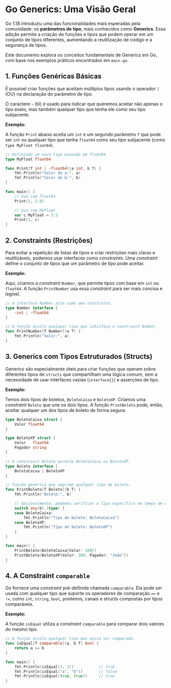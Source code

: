 # Go Generics: Uma Visão Geral

Go 1.18 introduziu uma das funcionalidades mais esperadas pela comunidade: os **parâmetros de tipo**, mais conhecidos como **Generics**. Essa adição permite a criação de funções e tipos que podem operar em um conjunto de tipos diferentes, aumentando a reutilização de código e a segurança de tipos.

Este documento explora os conceitos fundamentais de Generics em Go, com base nos exemplos práticos encontrados em `main.go`.

## 1. Funções Genéricas Básicas

É possível criar funções que aceitam múltiplos tipos usando o operador `|` (OU) na declaração do parâmetro de tipo.

O caractere `~` (til) é usado para indicar que queremos aceitar não apenas o tipo exato, mas também qualquer tipo que tenha ele como seu tipo subjacente.

**Exemplo:**

A função `Print` abaixo aceita um `int` e um segundo parâmetro `T` que pode ser `int` ou qualquer tipo que tenha `float64` como seu tipo subjacente (como `type MyFloat float64`).

```go
// Definindo um novo tipo baseado em float64.
type MyFloat float64

func Print[T int | ~float64](a int, b T) {
	fmt.Println("Valor de a:", a)
	fmt.Println("Valor de b:", b)
}

func main() {
    // Uso com float64
	Print(1, 2.0)

    // Uso com MyFloat
    var c MyFloat = 3.5
	Print(1, c)
}
```

## 2. Constraints (Restrições)

Para evitar a repetição de listas de tipos e criar restrições mais claras e reutilizáveis, podemos usar interfaces como *constraints*. Uma *constraint* define o conjunto de tipos que um parâmetro de tipo pode aceitar.

**Exemplo:**

Aqui, criamos a *constraint* `Number`, que permite tipos com base em `int` ou `float64`. A função `PrintNumber` usa essa *constraint* para ser mais concisa e legível.

```go
// A interface Number atua como uma constraint.
type Number interface {
	~int | ~float64
}

// A função aceita qualquer tipo que satisfaça a constraint Number.
func PrintNumber[T Number](a T) {
	fmt.Println("Valor:", a)
}
```

## 3. Generics com Tipos Estruturados (Structs)

Generics são especialmente úteis para criar funções que operam sobre diferentes tipos de `structs` que compartilham uma lógica comum, sem a necessidade de usar interfaces vazias (`interface{}`) e asserções de tipo.

**Exemplo:**

Temos dois tipos de boletos, `BoletoCaixa` e `BoletoXP`. Criamos uma *constraint* `Boleto` que une os dois tipos. A função `PrintBoleto` pode, então, aceitar qualquer um dos tipos de boleto de forma segura.

```go
type BoletoCaixa struct {
	Valor float64
}

type BoletoXP struct {
	Valor   float64
	Pagador string
}

// A constraint Boleto permite BoletoCaixa ou BoletoXP.
type Boleto interface {
	BoletoCaixa | BoletoXP
}

// Função genérica que imprime qualquer tipo de boleto.
func PrintBoleto[T Boleto](b T) {
	fmt.Println("Boleto:", b)

	// Opcionalmente, podemos verificar o tipo específico em tempo de execução.
	switch any(b).(type) {
	case BoletoCaixa:
		fmt.Println("Tipo do boleto: BoletoCaixa")
	case BoletoXP:
		fmt.Println("Tipo do boleto: BoletoXP")
	}
}

func main() {
    PrintBoleto(BoletoCaixa{Valor: 100})
	PrintBoleto(BoletoXP{Valor: 200, Pagador: "João"})
}
```

## 4. A Constraint `comparable`

Go fornece uma *constraint* pré-definida chamada `comparable`. Ela pode ser usada com qualquer tipo que suporte os operadores de comparação `==` e `!=`, como `int`, `string`, `bool`, ponteiros, canais e structs compostas por tipos comparáveis.

**Exemplo:**

A função `isEqual` utiliza a *constraint* `comparable` para comparar dois valores do mesmo tipo.

```go
// A função aceita qualquer tipo que possa ser comparado.
func isEqual[T comparable](a, b T) bool {
	return a == b
}

func main() {
    fmt.Println(isEqual(1, 1))           // true
    fmt.Println(isEqual("a", "b"))       // false
    fmt.Println(isEqual(true, true))     // true
}
```


